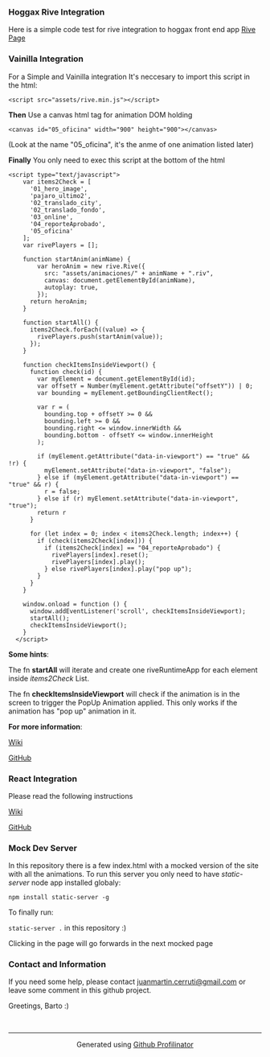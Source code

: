 

### Hoggax Rive Integration   
Here is a simple code test for rive integration to hoggax front end app
[Rive Page](https://rive.app/runtimes/)  
  



### Vainilla Integration  
For a Simple and Vainilla integration It's neccesary to import this script in the html:


```<script src="assets/rive.min.js"></script>```

**Then** 
Use a canvas html tag for animation DOM holding

```<canvas id="05_oficina" width="900" height="900"></canvas>```

(Look at the name "05_oficina", it's the anme of one animation listed later)

**Finally** You only need to exec this script at the bottom of the html
```
<script type="text/javascript">
    var items2Check = [
      '01_hero_image',
      'pajaro_ultimo2',
      '02_translado_city',
      '02_translado_fondo',
      '03_online',
      '04_reporteAprobado',
      '05_oficina'
    ];
    var rivePlayers = [];

    function startAnim(animName) {
        var heroAnim = new rive.Rive({
          src: "assets/animaciones/" + animName + ".riv",
          canvas: document.getElementById(animName),
          autoplay: true,
        });
      return heroAnim;
    }

    function startAll() {
      items2Check.forEach((value) => {
        rivePlayers.push(startAnim(value));
      });
    }

    function checkItemsInsideViewport() {
      function check(id) {
        var myElement = document.getElementById(id);
        var offsetY = Number(myElement.getAttribute("offsetY")) | 0;
        var bounding = myElement.getBoundingClientRect();

        var r = (
          bounding.top + offsetY >= 0 &&
          bounding.left >= 0 &&
          bounding.right <= window.innerWidth &&
          bounding.bottom - offsetY <= window.innerHeight
        );

        if (myElement.getAttribute("data-in-viewport") == "true" && !r) {
          myElement.setAttribute("data-in-viewport", "false");
        } else if (myElement.getAttribute("data-in-viewport") == "true" && r) {
          r = false;
        } else if (r) myElement.setAttribute("data-in-viewport", "true");
        return r
      }

      for (let index = 0; index < items2Check.length; index++) {
        if (check(items2Check[index])) {
          if (items2Check[index] == "04_reporteAprobado") {
            rivePlayers[index].reset();
            rivePlayers[index].play();
          } else rivePlayers[index].play("pop up");
        }
      }
    }

    window.onload = function () {
      window.addEventListener('scroll', checkItemsInsideViewport);
      startAll();
      checkItemsInsideViewport();
    }
  </script>
```

**Some hints**: 

The fn **startAll** will iterate and create one riveRuntimeApp for each element inside  *items2Check* List.

The fn **checkItemsInsideViewport** will  check if the animation is in the screen to trigger the PopUp Animation applied. This only works if the animation has "pop up" animation in it.


**For more information**: 

[Wiki](https://help.rive.app/runtimes/overview/web-js)

[GitHub](https://github.com/rive-app/rive-wasm)  
  



### React Integration  
Please read the following instructions

[Wiki](https://help.rive.app/runtimes/overview/react)

[GitHub](https://github.com/rive-app/rive-react)  
  



### Mock Dev Server  
In this repository there is a few index.html with a mocked version of the site with all the animations. To run this server you only need to have *static-server* node app installed globaly:

```npm install static-server -g```

To finally run:

```static-server .``` in this repository :)

Clicking in the page will go forwards in the next mocked page  
  



### Contact and Information  
If you need some help, please contact juanmartin.cerruti@gmail.com or leave some comment in this github project.

Greetings,
Barto
:)   

<br />

----
<div align="center">Generated using <a href="https://profilinator.rishav.dev/" target="_blank">Github Profilinator</a></div>